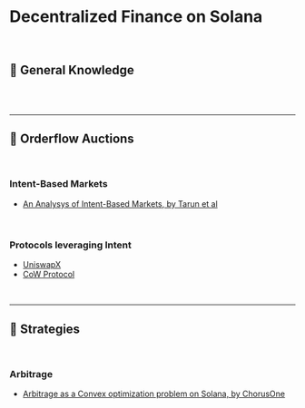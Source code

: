 # Decentralized Finance on Solana

<br>


## 📙 General Knowledge

<br>


<br>

----

## 📕 Orderflow Auctions 

<br>

### Intent-Based Markets

* [An Analysys of Intent-Based Markets, by Tarun et al](https://arxiv.org/pdf/2403.02525.pdf)

<br>

### Protocols leveraging Intent

* [UniswapX](https://docs.uniswap.org/contracts/uniswapx/overview)
* [CoW Protocol](https://docs.cow.fi/category/concepts)


<br>

---

## 📘 Strategies

<br>

### Arbitrage

* [Arbitrage as a Convex optimization problem on Solana, by ChorusOne](https://chorusone.notion.site/Arbitrage-as-a-Convex-optimization-problem-f2490665033f41b6b6d41cfd5196acae)

<br>

